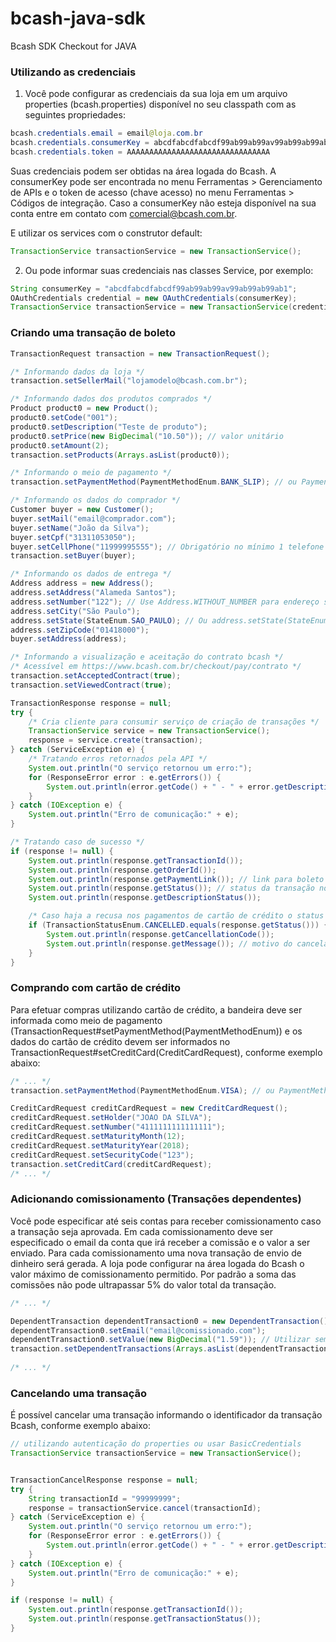 # bcash-java-sdk
Bcash SDK Checkout for JAVA

### Utilizando as credenciais
1. Você pode configurar as credenciais da sua loja em um arquivo properties (bcash.properties) disponível no seu classpath com as seguintes propriedades:
```java
bcash.credentials.email = email@loja.com.br
bcash.credentials.consumerKey = abcdfabcdfabcdf99ab99ab99av99ab99ab99ab1
bcash.credentials.token = AAAAAAAAAAAAAAAAAAAAAAAAAAAAAAAA
```

Suas credenciais podem ser obtidas na área logada do Bcash. A consumerKey pode ser encontrada no menu Ferramentas > Gerenciamento de 
APIs e o token de acesso (chave acesso) no menu Ferramentas > Códigos de integração. Caso a consumerKey não esteja disponível na sua
conta entre em contato com comercial@bcash.com.br.

E utilizar os services com o construtor default: 
```java
TransactionService transactionService = new TransactionService();
```

2. Ou pode informar suas credenciais nas classes Service, por exemplo:
```java
String consumerKey = "abcdfabcdfabcdf99ab99ab99av99ab99ab99ab1";
OAuthCredentials credential = new OAuthCredentials(consumerKey);
TransactionService transactionService = new TransactionService(credential);
```

### Criando uma transação de boleto

```java
TransactionRequest transaction = new TransactionRequest();

/* Informando dados da loja */
transaction.setSellerMail("lojamodelo@bcash.com.br");

/* Informando dados dos produtos comprados */
Product product0 = new Product();
product0.setCode("001");
product0.setDescription("Teste de produto");
product0.setPrice(new BigDecimal("10.50")); // valor unitário
product0.setAmount(2);
transaction.setProducts(Arrays.asList(product0));

/* Informando o meio de pagamento */
transaction.setPaymentMethod(PaymentMethodEnum.BANK_SLIP); // ou PaymentMethodEnum.fromCode(10);

/* Informando os dados do comprador */
Customer buyer = new Customer();
buyer.setMail("email@comprador.com");
buyer.setName("João da Silva");
buyer.setCpf("31311053050");
buyer.setCellPhone("11999995555"); // Obrigatório no mínimo 1 telefone
transaction.setBuyer(buyer);

/* Informando os dados de entrega */
Address address = new Address();
address.setAddress("Alameda Santos");
address.setNumber("122"); // Use Address.WITHOUT_NUMBER para endereço sem número
address.setCity("São Paulo");
address.setState(StateEnum.SAO_PAULO); // Ou address.setState(StateEnum.fromAbbreviation("SP");
address.setZipCode("01418000");
buyer.setAddress(address);

/* Informando a visualização e aceitação do contrato bcash */
/* Acessível em https://www.bcash.com.br/checkout/pay/contrato */
transaction.setAcceptedContract(true);
transaction.setViewedContract(true);

TransactionResponse response = null;
try {
    /* Cria cliente para consumir serviço de criação de transações */
	TransactionService service = new TransactionService();
	response = service.create(transaction);
} catch (ServiceException e) {
	/* Tratando erros retornados pela API */
	System.out.println("O serviço retornou um erro:");
	for (ResponseError error : e.getErrors()) {
		System.out.println(error.getCode() + " - " + error.getDescription());
	}
} catch (IOException e) {
	System.out.println("Erro de comunicação:" + e);
}

/* Tratando caso de sucesso */
if (response != null) {
	System.out.println(response.getTransactionId());
	System.out.println(response.getOrderId());
	System.out.println(response.getPaymentLink()); // link para boleto ou tef
	System.out.println(response.getStatus()); // status da transação no bcash
	System.out.println(response.getDescriptionStatus());

	/* Caso haja a recusa nos pagamentos de cartão de crédito o status da transação será cancelado */
	if (TransactionStatusEnum.CANCELLED.equals(response.getStatus())) {
		System.out.println(response.getCancellationCode());
		System.out.println(response.getMessage()); // motivo do cancelamento
	}
}
```

### Comprando com cartão de crédito

Para efetuar compras utilizando cartão de crédito, a bandeira deve ser informada como meio de 
pagamento (TransactionRequest#setPaymentMethod(PaymentMethodEnum)) e os dados do cartão de crédito 
devem ser informados no TransactionRequest#setCreditCard(CreditCardRequest), conforme exemplo abaixo:

```java
/* ... */
transaction.setPaymentMethod(PaymentMethodEnum.VISA); // ou PaymentMethodEnum.fromCode(1);

CreditCardRequest creditCardRequest = new CreditCardRequest();
creditCardRequest.setHolder("JOAO DA SILVA");
creditCardRequest.setNumber("4111111111111111");
creditCardRequest.setMaturityMonth(12);
creditCardRequest.setMaturityYear(2018);
creditCardRequest.setSecurityCode("123");
transaction.setCreditCard(creditCardRequest);
/* ... */
```

### Adicionando comissionamento (Transações dependentes)

Você pode especificar até seis contas para receber comissionamento caso a transação seja aprovada.
Em cada comissionamento deve ser especificado o email da conta que irá receber a comissão e o
valor a ser enviado. Para cada comissionamento uma nova transação de envio de dinheiro será gerada.
A loja pode configurar na área logada do Bcash o valor máximo de comissionamento permitido. Por
padrão a soma das comissões não pode ultrapassar 5% do valor total da transação. 

```java
/* ... */

DependentTransaction dependentTransaction0 = new DependentTransaction();
dependentTransaction0.setEmail("email@comissionado.com");
dependentTransaction0.setValue(new BigDecimal("1.59")); // Utilizar sempre duas casas decimais
transaction.setDependentTransactions(Arrays.asList(dependentTransaction0));
		
/* ... */
```

### Cancelando uma transação
É possível cancelar uma transação informando o identificador da transação Bcash, conforme exemplo abaixo:
```java
// utilizando autenticação do properties ou usar BasicCredentials
TransactionService transactionService = new TransactionService();


TransactionCancelResponse response = null;
try {
	String transactionId = "99999999";
	response = transactionService.cancel(transactionId);
} catch (ServiceException e) {
	System.out.println("O serviço retornou um erro:");
	for (ResponseError error : e.getErrors()) {
		System.out.println(error.getCode() + " - " + error.getDescription());
	}
} catch (IOException e) {
	System.out.println("Erro de comunicação:" + e);
}

if (response != null) {
	System.out.println(response.getTransactionId());
	System.out.println(response.getTransactionStatus());
}
```
